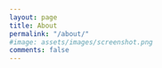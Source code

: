 ```yaml
---
layout: page
title: About
permalink: "/about/"
#image: assets/images/screenshot.png
comments: false
---
```




